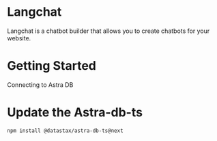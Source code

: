# Langchat

Langchat is a chatbot builder that allows you to create chatbots for your website.

# Getting Started

Connecting to Astra DB


# Update the Astra-db-ts

```bash
npm install @datastax/astra-db-ts@next
```


